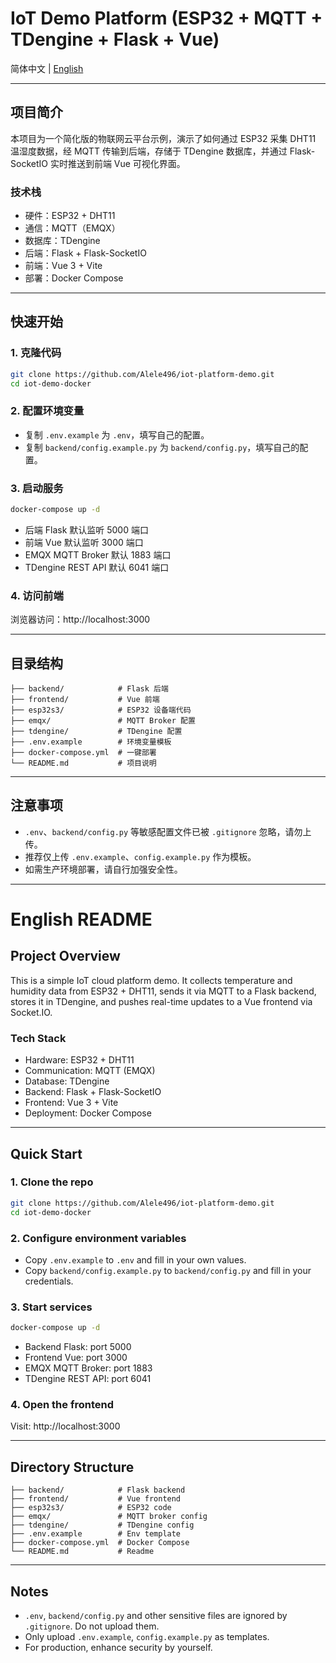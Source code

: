 # IoT Demo Platform (ESP32 + MQTT + TDengine + Flask + Vue)

简体中文 | [English](#english-readme)

---

## 项目简介

本项目为一个简化版的物联网云平台示例，演示了如何通过 ESP32 采集 DHT11 温湿度数据，经 MQTT 传输到后端，存储于 TDengine 数据库，并通过 Flask-SocketIO 实时推送到前端 Vue 可视化界面。

### 技术栈
- 硬件：ESP32 + DHT11
- 通信：MQTT（EMQX）
- 数据库：TDengine
- 后端：Flask + Flask-SocketIO
- 前端：Vue 3 + Vite
- 部署：Docker Compose

---

## 快速开始

### 1. 克隆代码
```bash
git clone https://github.com/Alele496/iot-platform-demo.git
cd iot-demo-docker
```

### 2. 配置环境变量
- 复制 `.env.example` 为 `.env`，填写自己的配置。
- 复制 `backend/config.example.py` 为 `backend/config.py`，填写自己的配置。

### 3. 启动服务
```bash
docker-compose up -d
```

- 后端 Flask 默认监听 5000 端口
- 前端 Vue 默认监听 3000 端口
- EMQX MQTT Broker 默认 1883 端口
- TDengine REST API 默认 6041 端口

### 4. 访问前端
浏览器访问：http://localhost:3000

---

## 目录结构
```
├── backend/            # Flask 后端
├── frontend/           # Vue 前端
├── esp32s3/            # ESP32 设备端代码
├── emqx/               # MQTT Broker 配置
├── tdengine/           # TDengine 配置
├── .env.example        # 环境变量模板
├── docker-compose.yml  # 一键部署
└── README.md           # 项目说明
```

---

## 注意事项
- `.env`、`backend/config.py` 等敏感配置文件已被 `.gitignore` 忽略，请勿上传。
- 推荐仅上传 `.env.example`、`config.example.py` 作为模板。
- 如需生产环境部署，请自行加强安全性。

---

# English README

## Project Overview

This is a simple IoT cloud platform demo. It collects temperature and humidity data from ESP32 + DHT11, sends it via MQTT to a Flask backend, stores it in TDengine, and pushes real-time updates to a Vue frontend via Socket.IO.

### Tech Stack
- Hardware: ESP32 + DHT11
- Communication: MQTT (EMQX)
- Database: TDengine
- Backend: Flask + Flask-SocketIO
- Frontend: Vue 3 + Vite
- Deployment: Docker Compose

---

## Quick Start

### 1. Clone the repo
```bash
git clone https://github.com/Alele496/iot-platform-demo.git
cd iot-demo-docker
```

### 2. Configure environment variables
- Copy `.env.example` to `.env` and fill in your own values.
- Copy `backend/config.example.py` to `backend/config.py` and fill in your credentials.

### 3. Start services
```bash
docker-compose up -d
```

- Backend Flask: port 5000
- Frontend Vue: port 3000
- EMQX MQTT Broker: port 1883
- TDengine REST API: port 6041

### 4. Open the frontend
Visit: http://localhost:3000

---

## Directory Structure
```
├── backend/            # Flask backend
├── frontend/           # Vue frontend
├── esp32s3/            # ESP32 code
├── emqx/               # MQTT broker config
├── tdengine/           # TDengine config
├── .env.example        # Env template
├── docker-compose.yml  # Docker Compose
└── README.md           # Readme
```

---

## Notes
- `.env`, `backend/config.py` and other sensitive files are ignored by `.gitignore`. Do not upload them.
- Only upload `.env.example`, `config.example.py` as templates.
- For production, enhance security by yourself.
